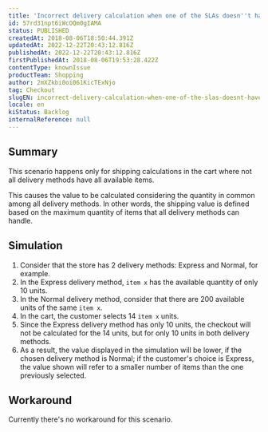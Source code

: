 ```yaml
---
title: 'Incorrect delivery calculation when one of the SLAs doesn''t have all items'
id: 57rd31npt6iWcOQm0gIAMA
status: PUBLISHED
createdAt: 2018-08-06T18:50:44.391Z
updatedAt: 2022-12-22T20:43:12.816Z
publishedAt: 2022-12-22T20:43:12.816Z
firstPublishedAt: 2018-08-06T19:53:28.422Z
contentType: knownIssue
productTeam: Shopping
author: 2mXZkbi0oi061KicTExNjo
tag: Checkout
slugEN: incorrect-delivery-calculation-when-one-of-the-slas-doesnt-have-all-items
locale: en
kiStatus: Backlog
internalReference: null
---
```


## Summary

This scenario happens only for shipping calculations in the cart where not all delivery methods have all available items. 

This causes the value to be calculated considering the quantity in common among all delivery methods. In other words, the shipping value is defined based on the maximum quantity of items that all delivery methods can handle.

## Simulation

1. Consider that the store has 2 delivery methods: Express and Normal, for example.
2. In the Express delivery method, `item x` has the available quantity of only 10 units.
3. In the Normal delivery method, consider that there are 200 available units of the same `item x`.
4. In the cart, the customer selects 14 `item x` units.
5. Since the Express delivery method has only 10 units, the checkout will not be calculated for the 14 units, but for only 10 units in both delivery methods.
6. As a result, the value displayed in the simulation will be lower, if the chosen delivery method is Normal; if the customer's choice is Express, the value shown will refer to a smaller number of items than the one previously selected.

## Workaround

Currently there's no workaround for this scenario.

